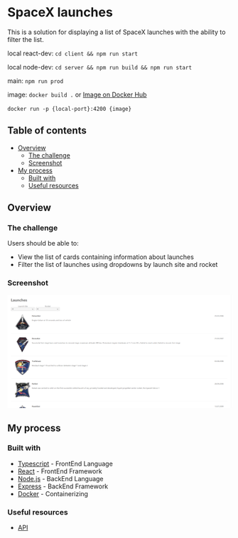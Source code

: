# SpaceX launches

This is a solution for displaying a list of SpaceX launches with the ability to filter the list.

local react-dev:
`cd client && npm run start`

local node-dev:
`cd server && npm run build && npm run start`

main:
`npm run prod`

image:
`docker build .` or [Image on Docker Hub](https://hub.docker.com/r/axvc/launches)

`docker run -p {local-port}:4200 {image}`

## Table of contents

- [Overview](#overview)
    - [The challenge](#the-challenge)
    - [Screenshot](#screenshot)
- [My process](#my-process)
    - [Built with](#built-with)
    - [Useful resources](#useful-resources)

## Overview

### The challenge

Users should be able to:

- View the list of cards containing information about launches
- Filter the list of launches using dropdowns by launch site and rocket

### Screenshot

![](./screenshots/launches-main.png)

## My process

### Built with

- [Typescript](https://www.typescriptlang.org/) - FrontEnd Language
- [React](https://reactjs.org/) - FrontEnd Framework
- [Node.js](https://nodejs.org/en/) - BackEnd Language
- [Express](https://expressjs.com/) - BackEnd Framework
- [Docker](https://www.docker.com/) - Containerizing

### Useful resources

- [API](https://api.spacexdata.com/v3/launches)

